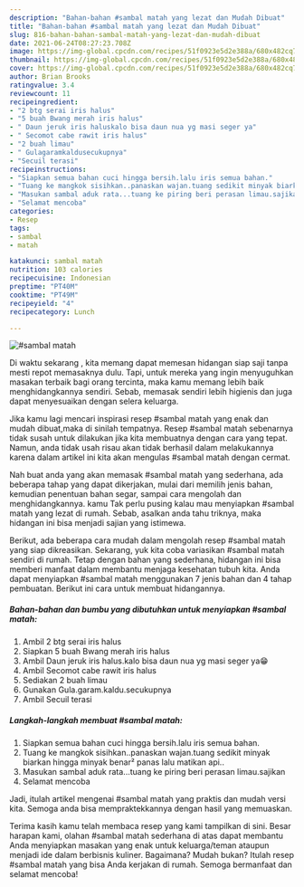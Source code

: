 ```yaml
---
description: "Bahan-bahan #sambal matah yang lezat dan Mudah Dibuat"
title: "Bahan-bahan #sambal matah yang lezat dan Mudah Dibuat"
slug: 816-bahan-bahan-sambal-matah-yang-lezat-dan-mudah-dibuat
date: 2021-06-24T08:27:23.708Z
image: https://img-global.cpcdn.com/recipes/51f0923e5d2e388a/680x482cq70/sambal-matah-foto-resep-utama.jpg
thumbnail: https://img-global.cpcdn.com/recipes/51f0923e5d2e388a/680x482cq70/sambal-matah-foto-resep-utama.jpg
cover: https://img-global.cpcdn.com/recipes/51f0923e5d2e388a/680x482cq70/sambal-matah-foto-resep-utama.jpg
author: Brian Brooks
ratingvalue: 3.4
reviewcount: 11
recipeingredient:
- "2 btg serai iris halus"
- "5 buah Bwang merah iris halus"
- " Daun jeruk iris haluskalo bisa daun nua yg masi seger ya"
- " Secomot cabe rawit iris halus"
- "2 buah limau"
- " Gulagaramkaldusecukupnya"
- "Secuil terasi"
recipeinstructions:
- "Siapkan semua bahan cuci hingga bersih.lalu iris semua bahan."
- "Tuang ke mangkok sisihkan..panaskan wajan.tuang sedikit minyak biarkan hingga minyak benar² panas lalu matikan api.."
- "Masukan sambal aduk rata...tuang ke piring beri perasan limau.sajikan"
- "Selamat mencoba"
categories:
- Resep
tags:
- sambal
- matah

katakunci: sambal matah 
nutrition: 103 calories
recipecuisine: Indonesian
preptime: "PT40M"
cooktime: "PT49M"
recipeyield: "4"
recipecategory: Lunch

---
```



![#sambal matah](https://img-global.cpcdn.com/recipes/51f0923e5d2e388a/680x482cq70/sambal-matah-foto-resep-utama.jpg)

Di waktu  sekarang , kita memang dapat memesan hidangan siap saji tanpa mesti repot memasaknya dulu. Tapi, untuk mereka yang ingin menyuguhkan masakan terbaik bagi orang tercinta, maka kamu memang lebih baik menghidangkannya sendiri. Sebab, memasak sendiri lebih higienis dan juga dapat menyesuaikan dengan selera keluarga.

Jika kamu lagi mencari inspirasi resep #sambal matah yang enak dan mudah dibuat,maka di sinilah tempatnya. Resep #sambal matah  sebenarnya tidak susah untuk dilakukan jika kita membuatnya dengan cara yang tepat. Namun, anda tidak usah risau akan tidak berhasil dalam melakukannya 
karena dalam artikel ini kita akan mengulas #sambal matah dengan cermat.  



Nah buat anda yang akan memasak #sambal matah yang sederhana, ada beberapa tahap yang dapat dikerjakan, mulai dari memilih jenis bahan, kemudian penentuan bahan segar, sampai cara mengolah dan menghidangkannya. kamu Tak perlu pusing kalau mau menyiapkan #sambal matah yang lezat di rumah. Sebab, asalkan anda  tahu triknya, maka hidangan ini bisa menjadi sajian yang istimewa.

Berikut, ada beberapa cara mudah dalam mengolah resep #sambal matah yang siap dikreasikan. Sekarang, yuk kita coba variasikan #sambal matah sendiri di rumah. Tetap dengan bahan yang sederhana, hidangan ini bisa memberi manfaat dalam membantu menjaga kesehatan tubuh kita. Anda dapat menyiapkan #sambal matah menggunakan 7 jenis bahan dan 4 tahap pembuatan. Berikut ini cara untuk membuat hidangannya.

<!--inarticleads1-->

##### Bahan-bahan dan bumbu yang dibutuhkan untuk menyiapkan #sambal matah:

1. Ambil 2 btg serai iris halus
1. Siapkan 5 buah Bwang merah iris halus
1. Ambil  Daun jeruk iris halus.kalo bisa daun nua yg masi seger ya😁
1. Ambil  Secomot cabe rawit iris halus
1. Sediakan 2 buah limau
1. Gunakan  Gula.garam.kaldu.secukupnya
1. Ambil Secuil terasi




<!--inarticleads2-->

##### Langkah-langkah membuat #sambal matah:

1. Siapkan semua bahan cuci hingga bersih.lalu iris semua bahan.
1. Tuang ke mangkok sisihkan..panaskan wajan.tuang sedikit minyak biarkan hingga minyak benar² panas lalu matikan api..
1. Masukan sambal aduk rata...tuang ke piring beri perasan limau.sajikan
1. Selamat mencoba




Jadi, itulah artikel mengenai  #sambal matah  yang praktis dan mudah versi kita. Semoga anda bisa mempraktekkannya dengan hasil yang memuaskan. 

Terima kasih kamu telah membaca resep yang kami tampilkan di sini. Besar harapan kami, olahan  #sambal matah sederhana di atas dapat membantu Anda menyiapkan masakan yang enak untuk keluarga/teman ataupun menjadi ide dalam berbisnis kuliner. Bagaimana? Mudah bukan? Itulah resep #sambal matah yang bisa Anda kerjakan di rumah. Semoga bermanfaat dan selamat mencoba!

